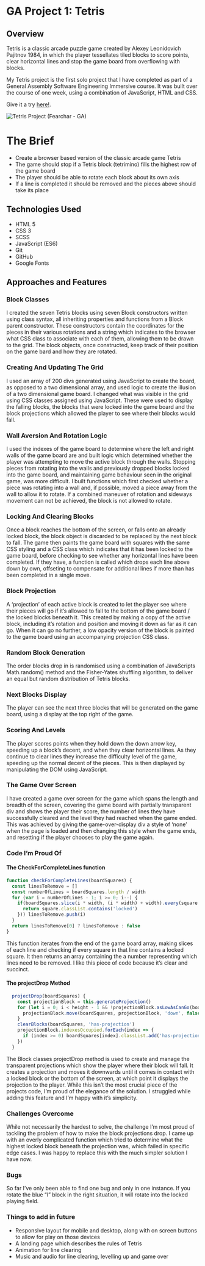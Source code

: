 # GA Project 1: Tetris

## Overview

Tetris is a classic arcade puzzle game created by Alexey Leonidovich Pajitnov 1984, in which the player tessellates tiled blocks to score points, clear horizontal lines and stop the game board from overflowing with blocks.

My Tetris project is the first solo project that I have completed as part of a General Assembly Software Engineering Immersive course. It was built over the course of one week, using a combination of JavaScript, HTML and CSS.

Give it a try [here!](https://fearchar.github.io/tetris-project/).

![Tetris Project (Fearchar - GA)](https://media.giphy.com/media/j2S9spaxnENrfHb08e/giphy.gif)

# The Brief

* Create a browser based version of the classic arcade game Tetris
* The game should stop if a Tetris block (tetrimino) fills the highest row of the game board
* The player should be able to rotate each block about its own axis
* If a line is completed it should be removed and the pieces above should take its place

## Technologies Used

* HTML 5
* CSS 3
* SCSS
* JavaScript (ES6)
* Git
* GitHub
* Google Fonts

## Approaches and Features

### Block Classes

I created the seven Tetris blocks using seven Block constructors written using class syntax, all inheriting properties and functions from a Block parent constructor. These constructors contain the coordinates for the pieces in their various rotations and a string which indicates to the browser what CSS class to associate with each of them, allowing them to be drawn to the grid. The block objects, once constructed, keep track of their position on the game bard and how they are rotated.

### Creating And Updating The Grid

I used an array of 200 divs generated using JavaScript to create the board, as opposed to a two dimensional array, and used logic to create the illusion of a two dimensional game board. I changed what was visible in the grid using CSS classes assigned using JavaScript. These were used to display the falling blocks, the blocks that were locked into the game board and the block projections which allowed the player to see where their blocks would fall.

### Wall Aversion And Rotation Logic

I used the indexes of the game board to determine where the left and right walls of the game board are and built logic which determined whether the player was attempting to move the active block through the walls. Stopping pieces from rotating into the walls and previously dropped blocks locked into the game board, and maintaining game behaviour seen in the original game, was more difficult. I built functions which first checked whether a piece was rotating into a wall and, if possible, moved a piece away from the wall to allow it to rotate. If a combined maneuver of rotation and sideways movement can not be achieved, the block is not allowed to rotate.

### Locking And Clearing Blocks

Once a block reaches the bottom of the screen, or falls onto an already locked block, the block object is discarded to be replaced by the next block to fall. The game then paints the game board with squares with the same CSS styling and a CSS class which indicates that it has been locked to the game board, before checking to see whether any horizontal lines have been completed. If they have, a function is called which drops each line above down by own, offseting to compensate for additional lines if more than has been completed in a single move.

### Block Projection

A ‘projection’ of each active block is created to let the player see where their pieces will go if it’s allowed to fall to the bottom of the game board / the locked blocks beneath it. This created by making a copy of the active block, including it’s rotation and position and moving it down as far as it can go. When it can go no further, a low opacity version of the block is painted to the game board using an accompanying projection CSS class.

### Random Block Generation

The order blocks drop in is randomised using a combination of JavaScripts Math.random() method and the Fisher-Yates shuffling algorithm, to deliver an equal but random distribution of Tetris blocks.

### Next Blocks Display

The player can see the next three blocks that will be generated on the game board, using a display at the top right of the game.

### Scoring And Levels

The player scores points when they hold down the down arrow key, speeding up a block’s decent, and when they clear horizontal lines. As they continue to clear lines they increase the difficulty level of the game, speeding up the normal decent of the pieces. This is then displayed by manipulating the DOM using JavaScript.

### The Game Over Screen

I have created a game over screen for the game which spans the length and breadth of the screen, covering the game board with partially transparent div and shows the player their score, the number of lines they have successfully cleared and the level they had reached when the game ended. This was achieved by giving the game-over-display div a style of ‘none’ when the page is loaded and then changing this style when the game ends, and resetting if the player chooses to play the game again.

### Code I’m Proud Of

#### The CheckForCompleteLines function

```javascript
function checkForCompleteLines(boardSquares) {
  const linesToRemove = []
  const numberOfLines = boardSquares.length / width
  for (var i = numberOfLines - 1; i >= 0; i--) {
    if(boardSquares.slice(i * width, (i * width) + width).every(square => {
      return square.classList.contains('locked')
    })) linesToRemove.push(i)
  }
  return linesToRemove[0] ? linesToRemove : false
}
```

This function iterates from the end of the game board array, making slices of each line and checking if every square in that line contains a locked square. It then returns an array containing the a number representing which lines need to be removed. I like this piece of code because it’s clear and succinct.

#### The projectDrop Method

```javascript
  projectDrop(boardSquares) {
    const projectionBlock = this.generateProjection()
    for (let i = 0; i < height - 1 && !projectionBlock.asLowAsCanGo(boardSquares); i++) {
      projectionBlock.move(boardSquares, projectionBlock, 'down', false, true)
    }
    clearBlocks(boardSquares, 'has-projection')
    projectionBlock.indexesOccupied.forEach(index => {
      if (index >= 0) boardSquares[index].classList.add('has-projection', projectionBlock.projectionStyleClass)
    })
  }
```

The Block classes projectDrop method is used to create and manage the transparent projections which show the player where their block will fall. It creates a projection and moves it downwards until it comes in contact with a locked block or the bottom of the screen, at which point it displays the projection to the player. While this isn’t the most crucial piece of the projects code, I’m proud of the elegance of the solution. I struggled while adding this feature and I’m happy with it’s simplicity.

### Challenges Overcome

While not necessarily the hardest to solve, the challenge I’m most proud of tackling the problem of how to make the block projections drop. I came up with an overly complicated function which tried to determine what the highest locked block beneath the projection was, which failed in specific edge cases. I was happy to replace this with the much simpler solution I have now.

### Bugs

So far I’ve only been able to find one bug and only in one instance. If you rotate the blue “I” block in the right situation, it will rotate into the locked playing field.

### Things to add in future

* Responsive layout for mobile and desktop, along with on screen buttons to allow for play on those devices
* A landing page which describes the rules of Tetris
* Animation for line clearing
* Music and audio for line clearing, levelling up and game over
